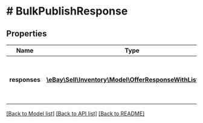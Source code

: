 # # BulkPublishResponse

## Properties

Name | Type | Description | Notes
------------ | ------------- | ------------- | -------------
**responses** | [**\eBay\Sell\Inventory\Model\OfferResponseWithListingId[]**](OfferResponseWithListingId.md) | A node is returned under the &lt;strong&gt;responses&lt;/strong&gt; container to indicate the success or failure of each offer that the seller was attempting to publish. | [optional]

[[Back to Model list]](../../README.md#models) [[Back to API list]](../../README.md#endpoints) [[Back to README]](../../README.md)
